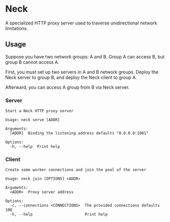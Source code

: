 # Neck

A specialized HTTP proxy server used to traverse unidirectional network limitations.

## Usage

Suppose you have two network groups: A and B.
Group A can access B, but group B cannot access A.

First, you must set up two servers in A and B network groups.
Deploy the Neck server to group B, and deploy the Neck client to group A.

Afterward, you can access A group from B via Neck server.

### Server

```text
Start a Neck HTTP proxy server

Usage: neck serve [ADDR]

Arguments:
  [ADDR]  Binding the listening address defaults "0.0.0.0:1081"

Options:
  -h, --help  Print help
```

### Client

```text
Create some worker connections and join the pool of the server

Usage: neck join [OPTIONS] <ADDR>

Arguments:
  <ADDR>  Proxy server address

Options:
  -c, --connections <CONNECTIONS>  The provided connections defaults 100
  -h, --help                       Print help
```
